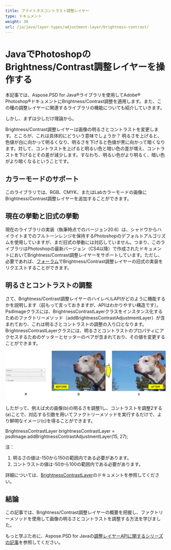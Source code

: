 ```yaml
---
title: ブライトネスコントラスト調整レイヤー
type: ドキュメント
weight: 30
url: /ja/java/layer-types/adjustment-layer/brightness-contrast/
---
```


# JavaでPhotoshopのBrightness/Contrast調整レイヤーを操作する

本記事では、Aspose.PSD for Java®ライブラリを使用してAdobe® Photoshop®ドキュメントにBrightness/Contrast調整を適用します。また、この種の調整レイヤーに関連するライブラリの機能についても紹介していきます。

しかし、まずは少しだけ理論から。

Brightness/Contrast調整レイヤーは画像の明るさとコントラストを変更します。ところが、これは具体的にどういう意味でしょうか？ 明るさを上げると、色値が白に向かって明るくなり、明るさを下げると色値が黒に向かって暗くなります。対して、コントラストを上げると明るい色と暗い色の差が増え、コントラストを下げるとその差が減少します。すなわち、明るい色がより明るく、暗い色がより暗くなるということです。

## カラーモードのサポート

このライブラリでは、RGB、CMYK、またはLabカラーモードの画像にBrightness/Contrast調整レイヤーを追加することができます。

## 現在の挙動と旧式の挙動

現在のライブラリの実装（執筆時点でのバージョン20.6）は、シャドウからハイライトまでのフルトーンレンジを保持するPhotoshopのデフォルトアルゴリズムを使用していますが、まだ旧式の挙動には対応していません。つまり、このライブラリはPhotoshopの最新バージョン（CS4以降）で作成されたドキュメントにおいてBrightness/Contrast調整レイヤーをサポートしています。ただし、必要であれば、[フォーラム](https://forum.aspose.com/c/psd)でBrightness/Contrast調整レイヤーの旧式の実装をリクエストすることができます。

## 明るさとコントラストの調整

さて、Brightness/Contrast調整レイヤーのハイレベルAPIがどのように機能するかを説明します（前もって言っておきますが、APIはわかりやすい構造です）。PsdImageクラスには、BrightnessContrastLayerクラスをインスタンス化するためのファクトリーメソッド（addBrightnessContrastAdjustmentLayer）が含まれており、これは明るさとコントラストの調整の入り口となります。BrightnessContrastLayerクラスには、明るさとコントラストのプロパティにアクセスするためのゲッターとセッターのペアが含まれており、その値を変更することができます。

![|PSDでのBrightness/Contrast調整レイヤーの例](brightness-contrast-psd-adjustment-layer-figure-1.png)

したがって、例えば犬の画像(b)の明るさを調整1し、コントラストを調整2する(a)ことで、対応する引数を用いてファクトリーメソッドを実行するだけで、より鮮明なイメージ(c)を得ることができます。

BrightnessContrastLayer brightnessContrastLayer = psdImage.addBrightnessContrastAdjustmentLayer(15, 27);

注：

1. 明るさの値は-150から150の範囲内である必要があります。
2. コントラストの値は-50から100の範囲内である必要があります。

詳細については、[BrightnessContrastLayer](https://reference.aspose.com/psd/java/com.aspose.psd.fileformats.psd.layers.adjustmentlayers/BrightnessContrastLayer)のドキュメントを参照してください。

## 結論

この記事では、Brightness/Contrast調整レイヤーの概要を把握し、ファクトリーメソッドを使用して画像の明るさとコントラストを調整する方法を学びました。

もっと学ぶために、Aspose.PSD for Javaの[調整レイヤーAPIに関するシリーズの記事](/psd/ja/java/layer-types/adjustment-layer/)を参照してください。
